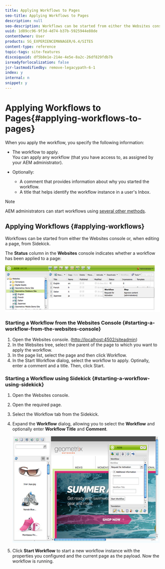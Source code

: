```yaml
---
title: Applying Workflows to Pages
seo-title: Applying Workflows to Pages
description: null
seo-description: Workflows can be started from either the Websites console or, when editing a page, from Sidekick.
uuid: 1d89cc96-9f3d-4d74-b37b-5925944e88de
contentOwner: User
products: SG_EXPERIENCEMANAGER/6.4/SITES
content-type: reference
topic-tags: site-features
discoiquuid: df5b8e1e-214e-4e5e-8a2c-26df829fdb7b
isreadyforlocalization: false
jcr-lastmodifiedby: remove-legacypath-6-1
index: y
internal: n
snippet: y
---
```


# Applying Workflows to Pages{#applying-workflows-to-pages}

When you apply the workflow, you specify the following information:

* The workflow to apply.  
  You can apply any workflow (that you have access to, as assigned by your AEM administrator).
* Optionally:

    * A comment that provides information about why you started the workflow. 
    * A title that helps identify the workflow instance in a user's Inbox.

>[!NOTE]
>
>AEM administrators can start workflows using [several other methods](../../administering/using/workflows-starting.md).

<!--
Comment Type: remark
Last Modified By: unknown unknown (ims-author-57F1056A4CD116590A746C15@AdobeID)
Last Modified Date: 2017-11-30T05:07:15.642-0500
<ol>
<li>is the following complete?</li>
<li>are there any restrictions if a workflow is started from the Workflow/s Model tab/console? </li>
</ol>
-->

<!--
Comment Type: draft

<note type="caution">
<p>There are slight differences according to the UI:</p>
<ul>
<li>Touch-enabled UI<br /> You can assign multiple workflows to a specific payload at the same time.</li>
<li>Classic UI<br /> You can only assign one workflow at a time to a specific payload. </li>
</ul>
</note>
-->

## Applying Workflows {#applying-workflows}

Workflows can be started from either the Websites console or, when editing a page, from Sidekick.

The **Status** column in the **Websites** console indicates whether a workflow has been applied to a page:

![](assets/workflowstatus.png)

### Starting a Workflow from the Websites Console {#starting-a-workflow-from-the-websites-console}

1. Open the Websites console. ([http://localhost:4502/siteadmin](http://localhost:4502/siteadmin))
1. In the Websites tree, select the parent of the page to which you want to apply the workflow.
1. In the page list, select the page and then click Workflow.
1. In the Start Workflow dialog, select the workflow to apply. Optinally, enter a comment and a title. Then, click Start.

### Starting a Workflow using Sidekick {#starting-a-workflow-using-sidekick}

1. Open the Websites console.
1. Open the required page.
1. Select the Workflow tab from the Sidekick.
1. Expand the **Workflow** dialog, allowing you to select the **Workflow** and optionally enter **Workflow Title** and **Comment**.

   ![](assets/workflowstartsidekick.png)

1. Click **Start Workflow** to start a new workflow instance with the properties you configured and the current page as the payload. Now the workflow is running.

